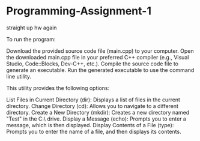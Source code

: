 # Programming-Assignment-1
straight up hw again


To run the program:

Download the provided source code file (main.cpp) to your computer.
Open the downloaded main.cpp file in your preferred C++ compiler (e.g., Visual Studio, Code::Blocks, Dev-C++, etc.).
Compile the source code file to generate an executable.
Run the generated executable to use the command line utility.

This utility provides the following options:

List Files in Current Directory (dir): Displays a list of files in the current directory.
Change Directory (cd): Allows you to navigate to a different directory.
Create a New Directory (mkdir): Creates a new directory named "Test" in the C:\ drive.
Display a Message (echo): Prompts you to enter a message, which is then displayed.
Display Contents of a File (type): Prompts you to enter the name of a file, and then displays its contents.
